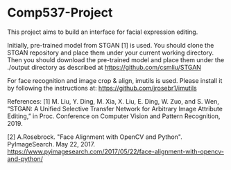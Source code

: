 # Comp537-Project

This project aims to build an interface for facial expression editing. 

Initially, pre-trained model from STGAN [1] is used. You should clone the STGAN repository and place them under your current working directory. Then you should download the pre-trained model and place them under the ./output directory as described at https://github.com/csmliu/STGAN

For face recognition and image crop & align, imutils is used. Please install it by following the instructions at: https://github.com/jrosebr1/imutils



References: 
[1] M. Liu, Y. Ding, M. Xia, X. Liu, E. Ding, W. Zuo, and S. Wen, “STGAN: A Unified Selective Transfer Network for Arbitrary Image Attribute Editing,” in Proc. Conference on Computer Vision and Pattern Recognition, 2019.

[2] A.Rosebrock. "Face Alignment with OpenCV and Python". PyImageSearch. May 22, 2017. https://www.pyimagesearch.com/2017/05/22/face-alignment-with-opencv-and-python/

